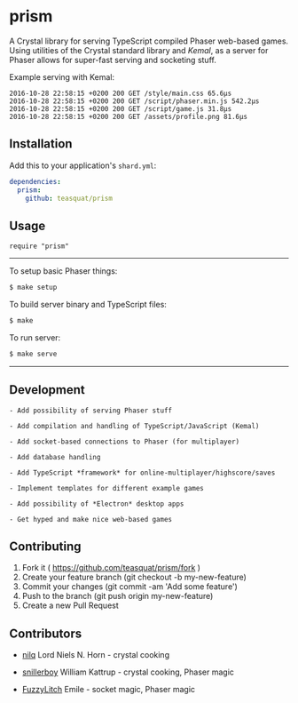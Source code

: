 # prism

A Crystal library for serving TypeScript compiled Phaser web-based games. Using utilities of the Crystal standard library and *Kemal*, as a server for Phaser allows for super-fast serving and socketing stuff.

Example serving with Kemal:

```
2016-10-28 22:58:15 +0200 200 GET /style/main.css 65.6µs
2016-10-28 22:58:15 +0200 200 GET /script/phaser.min.js 542.2µs
2016-10-28 22:58:15 +0200 200 GET /script/game.js 31.8µs
2016-10-28 22:58:15 +0200 200 GET /assets/profile.png 81.6µs
```

## Installation


Add this to your application's `shard.yml`:

```yaml
dependencies:
  prism:
    github: teasquat/prism
```


## Usage


```crystal
require "prism"
```

---

To setup basic Phaser things:

```bash
$ make setup
```

To build server binary and TypeScript files:

```bash
$ make
```

To run server:

```bash
$ make serve
```

---

## Development

```
- Add possibility of serving Phaser stuff

- Add compilation and handling of TypeScript/JavaScript (Kemal)

- Add socket-based connections to Phaser (for multiplayer)

- Add database handling

- Add TypeScript *framework* for online-multiplayer/highscore/saves

- Implement templates for different example games

- Add possibility of *Electron* desktop apps

- Get hyped and make nice web-based games
```

## Contributing

1. Fork it ( https://github.com/teasquat/prism/fork )
2. Create your feature branch (git checkout -b my-new-feature)
3. Commit your changes (git commit -am 'Add some feature')
4. Push to the branch (git push origin my-new-feature)
5. Create a new Pull Request

## Contributors

- [nilq](https://github.com/nilq) Lord Niels N. Horn - crystal cooking

- [snillerboy](https://github.com/snillerboy999) William Kattrup - crystal cooking, Phaser magic

- [FuzzyLitch](https://github.com/FuzzyLitch) Emile <insert french here> - socket magic, Phaser magic
